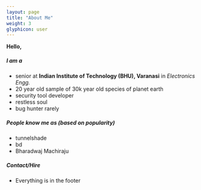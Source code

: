 ```yaml
---
layout: page
title: "About Me"
weight: 3
glyphicon: user
---
```


**Hello,**

##### I am a

+ senior at **Indian Institute of Technology (BHU), Varanasi** in _Electronics Engg._
+ 20 year old sample of 30k year old species of planet earth
+ security tool developer
+ restless soul
+ bug hunter rarely

##### People know me as (based on popularity)

+ tunnelshade
+ bd
+ Bharadwaj Machiraju

##### Contact/Hire

+ Everything is in the footer